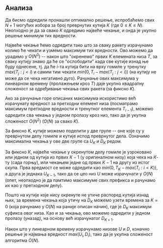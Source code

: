 ## Анализа

Да бисмо одредили пронашли оптимално решење, испробаћемо свих $N + 1$
могућих избора за број преврнутих кутија $K$ (где $0 \leq K \leq
N$). Неопходно је да за свако $K$ одредимо највеће чекање, и онда је
укупно решење минимум тих вредности.

Највеће чекање ћемо одредити тако што за сваку ракету израчунамо
колико ће чекати и узмемо максимум тих вредности. Ово можемо да
урадимо у $O(N^3)$ -- након што "окренемо" првих $K$ елемената низа
$T$, за сваку кутију знамо да ће се "ослободити" када све кутије изнад
ње буду однесене, тј. да ће $i$-та кутија бити на врху гомиле у
тренутку $max(T_j : j < i)$ и самим тим чекати $min(0, T_i - max(T_j :
j < i))$ (на кутију не може да се чека негативно дуго). Рачунање ових
максимума у линеарном времену (пролажењем кроз $T$) даје укупно
квадратну сложеност за одређивање чекања свих ракета (за фиксно $K$).

Ако за рачунање горе описаних максимума искористимо већ израчунату
вредност за претходни елемент низа (посматрамо максимум претходне
вредности и тренутног елемента $T_{i-1}$), можемо одредити сва чекања
у једном пролазу кроз низ, тако да је укупна сложеност $O(N^2)$
($O(N)$ за свако $K$).

За фиксно $K$, кутије можемо поделити у две групе -- оне које су у
преврнутом делу гомиле и кутије испод преврнутог дела. Означимо
максимална чекања у ове две групе са $U_K$ и $D_K$ редом.

За фиксно $К$, највеће чекање у окренутом делу гомиле је узроковано
или једном од кутија из првих $К-1$ (у оригиналном низу) која чека на
$К$-ту (сада горњу), или чекањем једне од првих $К-1$ на другу из
истог скупа. Прва вредмост се може одредити као $min(0, T_K - max(T_i
: i < K))$, а друга је једнака $U_{K-1}$, тако да се цео низ $U$ може
израчунати у $О(N)$ (опет, неопходно је да памтимо максимуме свих
префикса и рачунамо их као у претходном делу).

Пошто на кутије које нису окренуте не утиче распоред кутија изнад њих,
за времена чекања која утичу на $D_K$ можемо узети времена за $K=0$
(која рачунамо у $O(N)$ на раније описан начин), где је $D_K$ максимум
суфикса овог низа. Као и за чекања, ово можемо одредити у једном
пролазу (уназад), на основу већ израчунатог $D_{K+1}$.

Након што у линеарном времену израчунамо низове $U$ и $D$, коначно
решење је најмања вредност $max(U_i, D_i)$, тако да је укупна
сложеност алгоритма $O(N)$.